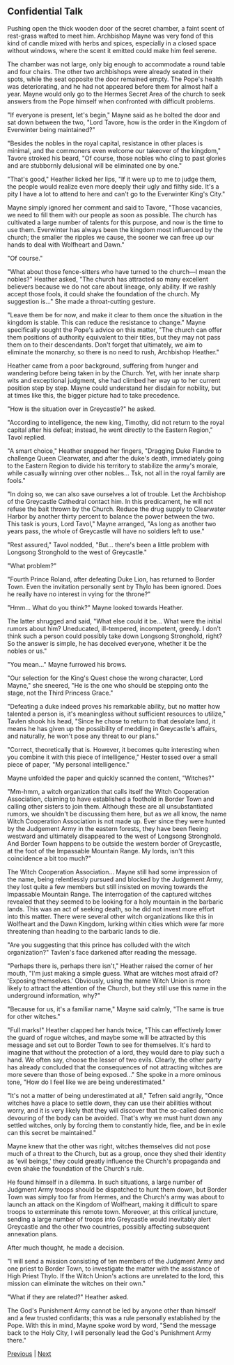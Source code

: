 ## Confidential Talk
Pushing open the thick wooden door of the secret chamber, a faint scent of rest-grass wafted to meet him. Archbishop Mayne was very fond of this kind of candle mixed with herbs and spices, especially in a closed space without windows, where the scent it emitted could make him feel serene.



The chamber was not large, only big enough to accommodate a round table and four chairs. The other two archbishops were already seated in their spots, while the seat opposite the door remained empty. The Pope's health was deteriorating, and he had not appeared before them for almost half a year. Mayne would only go to the Hermes Secret Area of the church to seek answers from the Pope himself when confronted with difficult problems.



"If everyone is present, let's begin," Mayne said as he bolted the door and sat down between the two, "Lord Tavore, how is the order in the Kingdom of Everwinter being maintained?"



"Besides the nobles in the royal capital, resistance in other places is minimal, and the commoners even welcome our takeover of the kingdom," Tavore stroked his beard, "Of course, those nobles who cling to past glories and are stubbornly delusional will be eliminated one by one."



"That's good," Heather licked her lips, "If it were up to me to judge them, the people would realize even more deeply their ugly and filthy side. It's a pity I have a lot to attend to here and can't go to the Everwinter King's City."



Mayne simply ignored her comment and said to Tavore, "Those vacancies, we need to fill them with our people as soon as possible. The church has cultivated a large number of talents for this purpose, and now is the time to use them. Everwinter has always been the kingdom most influenced by the church; the smaller the ripples we cause, the sooner we can free up our hands to deal with Wolfheart and Dawn."



"Of course."



"What about those fence-sitters who have turned to the church—I mean the nobles?" Heather asked, "The church has attracted so many excellent believers because we do not care about lineage, only ability. If we rashly accept those fools, it could shake the foundation of the church. My suggestion is..." She made a throat-cutting gesture.



"Leave them be for now, and make it clear to them once the situation in the kingdom is stable. This can reduce the resistance to change." Mayne specifically sought the Pope's advice on this matter, "The church can offer them positions of authority equivalent to their titles, but they may not pass them on to their descendants. Don't forget that ultimately, we aim to eliminate the monarchy, so there is no need to rush, Archbishop Heather."



Heather came from a poor background, suffering from hunger and wandering before being taken in by the Church. Yet, with her innate sharp wits and exceptional judgment, she had climbed her way up to her current position step by step. Mayne could understand her disdain for nobility, but at times like this, the bigger picture had to take precedence.



"How is the situation over in Greycastle?" he asked.



"According to intelligence, the new king, Timothy, did not return to the royal capital after his defeat; instead, he went directly to the Eastern Region," Tavol replied.



"A smart choice," Heather snapped her fingers, "Dragging Duke Flandre to challenge Queen Clearwater, and after the duke's death, immediately going to the Eastern Region to divide his territory to stabilize the army's morale, while casually winning over other nobles... Tsk, not all in the royal family are fools."



"In doing so, we can also save ourselves a lot of trouble. Let the Archbishop of the Greycastle Cathedral contact him. In this predicament, he will not refuse the bait thrown by the Church. Reduce the drug supply to Clearwater Harbor by another thirty percent to balance the power between the two. This task is yours, Lord Tavol," Mayne arranged, "As long as another two years pass, the whole of Greycastle will have no soldiers left to use."



"Rest assured," Tavol nodded, "But... there's been a little problem with Longsong Stronghold to the west of Greycastle."



"What problem?"



"Fourth Prince Roland, after defeating Duke Lion, has returned to Border Town. Even the invitation personally sent by Thylo has been ignored. Does he really have no interest in vying for the throne?"



"Hmm... What do you think?" Mayne looked towards Heather.



The latter shrugged and said, "What else could it be... What were the initial rumors about him? Uneducated, ill-tempered, incompetent, greedy. I don't think such a person could possibly take down Longsong Stronghold, right? So the answer is simple, he has deceived everyone, whether it be the nobles or us."

"You mean..." Mayne furrowed his brows.

"Our selection for the King's Quest chose the wrong character, Lord Mayne," she sneered, "He is the one who should be stepping onto the stage, not the Third Princess Grace."

"Defeating a duke indeed proves his remarkable ability, but no matter how talented a person is, it's meaningless without sufficient resources to utilize," Tavlen shook his head, "Since he chose to return to that desolate land, it means he has given up the possibility of meddling in Greycastle's affairs, and naturally, he won't pose any threat to our plans."

"Correct, theoretically that is. However, it becomes quite interesting when you combine it with this piece of intelligence," Hester tossed over a small piece of paper, "My personal intelligence."

Mayne unfolded the paper and quickly scanned the content, "Witches?"

"Mm-hmm, a witch organization that calls itself the Witch Cooperation Association, claiming to have established a foothold in Border Town and calling other sisters to join them. Although these are all unsubstantiated rumors, we shouldn't be discussing them here, but as we all know, the name Witch Cooperation Association is not made up. Ever since they were hunted by the Judgement Army in the eastern forests, they have been fleeing westward and ultimately disappeared to the west of Longsong Stronghold. And Border Town happens to be outside the western border of Greycastle, at the foot of the Impassable Mountain Range. My lords, isn't this coincidence a bit too much?"



The Witch Cooperation Association... Mayne still had some impression of the name, being relentlessly pursued and blocked by the Judgement Army, they lost quite a few members but still insisted on moving towards the Impassable Mountain Range. The interrogation of the captured witches revealed that they seemed to be looking for a holy mountain in the barbaric lands. This was an act of seeking death, so he did not invest more effort into this matter. There were several other witch organizations like this in Wolfheart and the Dawn Kingdom, lurking within cities which were far more threatening than heading to the barbaric lands to die.



"Are you suggesting that this prince has colluded with the witch organization?" Tavlen's face darkened after reading the message.



"Perhaps there is, perhaps there isn't," Heather raised the corner of her mouth, "I'm just making a simple guess. What are witches most afraid of? 'Exposing themselves.' Obviously, using the name Witch Union is more likely to attract the attention of the Church, but they still use this name in the underground information, why?"



"Because for us, it's a familiar name," Mayne said calmly, "The same is true for other witches."



"Full marks!" Heather clapped her hands twice, "This can effectively lower the guard of rogue witches, and maybe some will be attracted by this message and set out to Border Town to see for themselves. It's hard to imagine that without the protection of a lord, they would dare to play such a hand. We often say, choose the lesser of two evils. Clearly, the other party has already concluded that the consequences of not attracting witches are more severe than those of being exposed..." She spoke in a more ominous tone, "How do I feel like we are being underestimated."



"It's not a matter of being underestimated at all," Tefren said angrily, "Once witches have a place to settle down, they can use their abilities without worry, and it is very likely that they will discover that the so-called demonic devouring of the body can be avoided. That's why we must hunt down any settled witches, only by forcing them to constantly hide, flee, and be in exile can this secret be maintained."



Mayne knew that the other was right, witches themselves did not pose much of a threat to the Church, but as a group, once they shed their identity as 'evil beings,' they could greatly influence the Church's propaganda and even shake the foundation of the Church's rule.



He found himself in a dilemma. In such situations, a large number of Judgment Army troops should be dispatched to hunt them down, but Border Town was simply too far from Hermes, and the Church's army was about to launch an attack on the Kingdom of Wolfheart, making it difficult to spare troops to exterminate this remote town. Moreover, at this critical juncture, sending a large number of troops into Greycastle would inevitably alert Greycastle and the other two countries, possibly affecting subsequent annexation plans.



After much thought, he made a decision.



"I will send a mission consisting of ten members of the Judgment Army and one priest to Border Town, to investigate the matter with the assistance of High Priest Thylo. If the Witch Union's actions are unrelated to the lord, this mission can eliminate the witches on their own."



"What if they are related?" Heather asked.



The God's Punishment Army cannot be led by anyone other than himself and a few trusted confidants; this was a rule personally established by the Pope. With this in mind, Mayne spoke word by word, "Send the message back to the Holy City, I will personally lead the God's Punishment Army there."





[Previous](CH0136.md) | [Next](CH0138.md)
